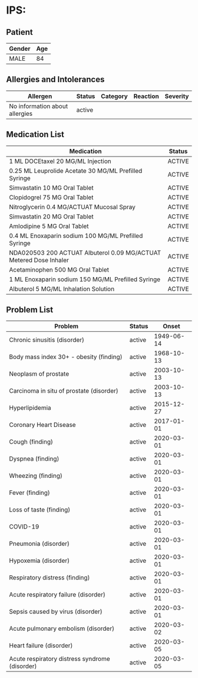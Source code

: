 # IPS:

## Patient

|Gender|Age|
|---|---|
|MALE|84|

## Allergies and Intolerances

|Allergen|Status|Category|Reaction|Severity|
|---|---|---|---|---|
|No information about allergies|active||||

## Medication List

|Medication|Status|
|---|---|
|1 ML DOCEtaxel 20 MG/ML Injection|ACTIVE|
|0.25 ML Leuprolide Acetate 30 MG/ML Prefilled Syringe|ACTIVE|
|Simvastatin 10 MG Oral Tablet|ACTIVE|
|Clopidogrel 75 MG Oral Tablet|ACTIVE|
|Nitroglycerin 0.4 MG/ACTUAT Mucosal Spray|ACTIVE|
|Simvastatin 20 MG Oral Tablet|ACTIVE|
|Amlodipine 5 MG Oral Tablet|ACTIVE|
|0.4 ML Enoxaparin sodium 100 MG/ML Prefilled Syringe|ACTIVE|
|NDA020503 200 ACTUAT Albuterol 0.09 MG/ACTUAT Metered Dose Inhaler|ACTIVE|
|Acetaminophen 500 MG Oral Tablet|ACTIVE|
|1 ML Enoxaparin sodium 150 MG/ML Prefilled Syringe|ACTIVE|
|Albuterol 5 MG/ML Inhalation Solution|ACTIVE|

## Problem List

|Problem|Status|Onset|
|---|---|---|
|Chronic sinusitis (disorder)|active|1949-06-14|
|Body mass index 30+ - obesity (finding)|active|1968-10-13|
|Neoplasm of prostate|active|2003-10-13|
|Carcinoma in situ of prostate (disorder)|active|2003-10-13|
|Hyperlipidemia|active|2015-12-27|
|Coronary Heart Disease|active|2017-01-01|
|Cough (finding)|active|2020-03-01|
|Dyspnea (finding)|active|2020-03-01|
|Wheezing (finding)|active|2020-03-01|
|Fever (finding)|active|2020-03-01|
|Loss of taste (finding)|active|2020-03-01|
|COVID-19|active|2020-03-01|
|Pneumonia (disorder)|active|2020-03-01|
|Hypoxemia (disorder)|active|2020-03-01|
|Respiratory distress (finding)|active|2020-03-01|
|Acute respiratory failure (disorder)|active|2020-03-01|
|Sepsis caused by virus (disorder)|active|2020-03-01|
|Acute pulmonary embolism (disorder)|active|2020-03-02|
|Heart failure (disorder)|active|2020-03-05|
|Acute respiratory distress syndrome (disorder)|active|2020-03-05|
